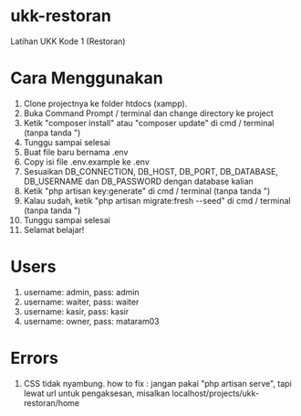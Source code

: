 # ukk-restoran
Latihan UKK Kode 1 (Restoran)

# Cara Menggunakan
1. Clone projectnya ke folder htdocs (xampp).
2. Buka Command Prompt / terminal dan change directory ke project
3. Ketik "composer install" atau "composer update" di cmd / terminal (tanpa tanda ")
4. Tunggu sampai selesai
5. Buat file baru bernama .env
6. Copy isi file .env.example ke .env
7. Sesuaikan DB_CONNECTION, DB_HOST, DB_PORT, DB_DATABASE, DB_USERNAME dan DB_PASSWORD dengan database kalian
8. Ketik "php artisan key:generate" di cmd / terminal (tanpa tanda ")
9. Kalau sudah, ketik "php artisan migrate:fresh --seed" di cmd / terminal (tanpa tanda ")
10. Tunggu sampai selesai
11. Selamat belajar!

# Users
1. username: admin, pass: admin
2. username: waiter, pass: waiter
3. username: kasir, pass: kasir
4. username: owner, pass: mataram03

# Errors
1. CSS tidak nyambung. how to fix : jangan pakai "php artisan serve", tapi lewat url untuk pengaksesan, misalkan localhost/projects/ukk-restoran/home

